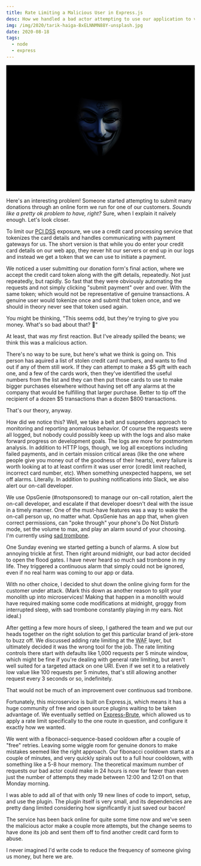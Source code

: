 ```yaml
---
title: Rate Limiting a Malicious User in Express.js
desc: How we handled a bad actor attempting to use our application to verify stolen credit card information.
img: /img/2020/tarik-haiga-BxELNNMN88Y-unsplash.jpg
date: 2020-08-18
tags:
  - node
  - express
---
```


![Anonymous mask](/img/2020/tarik-haiga-BxELNNMN88Y-unsplash.jpg)

Here's an interesting problem! Someone started attempting to submit many donations through an online form we run for one of our customers. _Sounds like a pretty ok problem to have, right?_ Sure, when I explain it naïvely enough. Let's look closer.

To limit our [PCI DSS](https://en.wikipedia.org/wiki/Payment_Card_Industry_Data_Security_Standard) exposure, we use a credit card processing service that tokenizes the card details and handles communicating with payment gateways for us. The short version is that while you do enter your credit card details on our web app, they never hit our servers or end up in our logs and instead we get a token that we can use to initiate a payment.

We noticed a user submitting our donation form's final action, where we accept the credit card token along with the gift details, repeatedly. Not just repeatedly, but rapidly. So fast that they were obviously automating the requests and not simply clicking "submit payment" over and over. With the same token; which would not be representative of genuine transactions. A genuine user would tokenize once and submit that token once, and we should in theory never see that token used again.

You might be thinking, "This seems odd, but they're trying to give you money. What's so bad about that? 🤔"

At least, that was _my_ first reaction. But I've already spilled the beans; we think this was a malicious action.

There's no way to be sure, but here's what we think is going on. This person has aquired a list of stolen credit card numbers, and wants to find out if any of them still work. If they can attempt to make a $5 gift with each one, and a few of the cards work, then they've identified the useful numbers from the list and they can then put those cards to use to make bigger purchases elsewhere without having set off any alarms at the company that would be fulfilling that larger purchase. Better to tip off the recipient of a dozen $5 transactions than a dozen $800 transactions.

That's our theory, anyway.

How did we notice this? Well, we take a belt and suspenders approach to monitoring and reporting anomalous behavior. Of course the requests were all logged, but nobody could possibly keep up with the logs and also make forward progress on development goals. The logs are more for postmortem analysis. In addition to HTTP logs, though, we log all exceptions including failed payments, and in certain mission critical areas (like the one where people give you money out of the goodness of their hearts), every failure is worth looking at to at least confirm it was user error (credit limit reached, incorrect card number, etc). When something unexpected happens, we set off alarms. Literally. In addition to pushing notifications into Slack, we also alert our on-call developer.

We use OpsGenie (#notsponsored) to manage our on-call rotation, alert the on-call developer, and escalate if that developer doesn't deal with the issue in a timely manner. One of the must-have features was a way to wake the on-call person up, no matter what. OpsGenie has an app that, when given correct permissions, can "poke through" your phone's Do Not Disturb mode, set the volume to max, and play an alarm sound of your choosing. I'm currently using [sad trombone](https://www.youtube.com/watch?v=CQeezCdF4mk).

One Sunday evening we started getting a bunch of alarms. A slow but annoying trickle at first. Then right around midnight, our bad actor decided to open the flood gates. I have never heard so much sad trombone in my life. They triggered a continuous alarm that simply could not be ignored, even if no real harm was coming to our app or data.

With no other choice, I decided to shut down the online giving form for the customer under attack. (Mark this down as another reason to split your monolith up into microservices! Making that happen in a monolith would have required making some code modifications at midnight, groggy from interrupted sleep, with sad trombone constantly playing in my ears. Not ideal.)

After getting a few more hours of sleep, I gathered the team and we put our heads together on the right solution to get this particular brand of jerk-store to buzz off. We discussed adding rate limiting at the <abbr title="Web Application Firewall">WAF</abbr> layer, but ultimately decided it was the wrong tool for the job. The rate limiting controls there start with defaults like 1,000 requests per 5 minute window, which might be fine if you're dealing with general rate limiting, but aren't well suited for a targeted attack on one URI. Even if we set it to a relatively low value like 100 requests per 5 minutes, that's still allowing another request every 3 seconds or so, indefinitely.

That would not be much of an improvement over continuous sad trombone.

Fortunately, this microservice is built on Express.js, which means it has a huge community of free and open source plugins waiting to be taken advantage of. We eventually settled on [Express-Brute](https://www.npmjs.com/package/express-brute), which allowed us to apply a rate limit specifically to the one route in question, and configure it exactly how we wanted.

We went with a fibonacci-sequence-based cooldown after a couple of "free" retries. Leaving some wiggle room for genuine donors to make mistakes seemed like the right approach. Our fibonacci cooldown starts at a couple of minutes, and very quickly spirals out to a full hour cooldown, with something like a 5-8 hour memory. The theoretical maximum number of requests our bad actor could make in 24 hours is now far fewer than even just the number of attempts they made between 12:00 and 12:01 on that Monday morning.

I was able to add all of that with only 19 new lines of code to import, setup, and use the plugin. The plugin itself is very small, and its dependencies are pretty dang limited considering how significantly it just saved our bacon!

The service has been back online for quite some time now and we've seen the malicious actor make a couple more attempts, but the change seems to have done its job and sent them off to find another credit card form to abuse.

I never imagined I'd write code to reduce the frequency of someone giving us money, but here we are.
